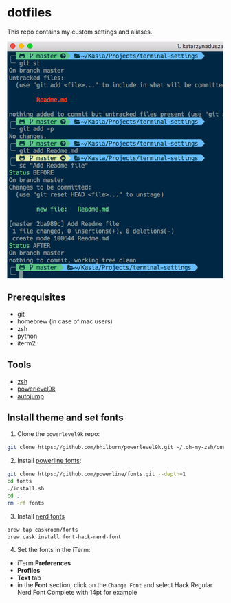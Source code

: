 # dotfiles

This repo contains my custom settings and aliases.

![alt text](https://github.com/katarzyna-dusza/dotfiles/blob/master/repo-images/screenshot.png)

## Prerequisites
- git
- homebrew (in case of mac users)
- zsh
- python
- iterm2

## Tools
- [zsh](https://ohmyz.sh/)
- [powerlevel9k](https://github.com/bhilburn/powerlevel9k)
- [autojump](https://github.com/wting/autojump)

## Install theme and set fonts
1. Clone the `powerlevel9k` repo:
```bash
git clone https://github.com/bhilburn/powerlevel9k.git ~/.oh-my-zsh/custom/themes/powerlevel9k

```
2. Install [powerline fonts](https://github.com/powerline/fonts):
```bash
git clone https://github.com/powerline/fonts.git --depth=1
cd fonts
./install.sh
cd ..
rm -rf fonts
```
3. Install [nerd fonts](https://github.com/ryanoasis/nerd-fonts)
```bash
brew tap caskroom/fonts
brew cask install font-hack-nerd-font
```
4. Set the fonts in the iTerm:
- iTerm **Preferences**
- **Profiles**
- **Text** tab
- in the **Font** section, click on the `Change Font` and select Hack Regular Nerd Font Complete with 14pt for example
